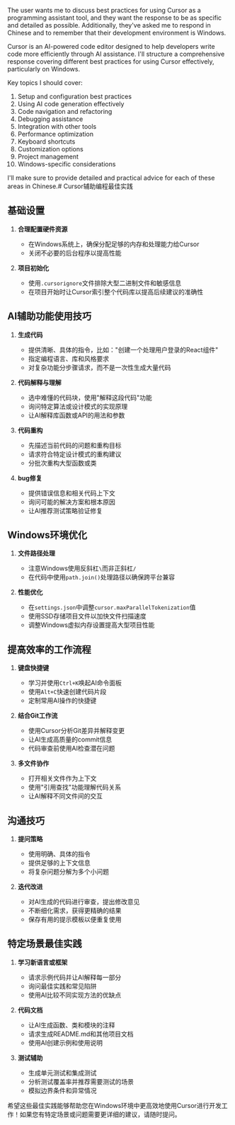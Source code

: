 <think>The user wants me to discuss best practices for using Cursor as a programming assistant tool, and they want the response to be as specific and detailed as possible. Additionally, they've asked me to respond in Chinese and to remember that their development environment is Windows.

Cursor is an AI-powered code editor designed to help developers write code more efficiently through AI assistance. I'll structure a comprehensive response covering different best practices for using Cursor effectively, particularly on Windows.

Key topics I should cover:
1. Setup and configuration best practices
2. Using AI code generation effectively
3. Code navigation and refactoring
4. Debugging assistance
5. Integration with other tools
6. Performance optimization
7. Keyboard shortcuts
8. Customization options
9. Project management
10. Windows-specific considerations

I'll make sure to provide detailed and practical advice for each of these areas in Chinese.</think># Cursor辅助编程最佳实践

## 基础设置

1. **合理配置硬件资源**
   - 在Windows系统上，确保分配足够的内存和处理能力给Cursor
   - 关闭不必要的后台程序以提高性能

2. **项目初始化**
   - 使用`.cursorignore`文件排除大型二进制文件和敏感信息
   - 在项目开始时让Cursor索引整个代码库以提高后续建议的准确性

## AI辅助功能使用技巧

1. **生成代码**
   - 提供清晰、具体的指令，比如："创建一个处理用户登录的React组件"
   - 指定编程语言、库和风格要求
   - 对复杂功能分步骤请求，而不是一次性生成大量代码

2. **代码解释与理解**
   - 选中难懂的代码块，使用"解释这段代码"功能
   - 询问特定算法或设计模式的实现原理
   - 让AI解释库函数或API的用法和参数

3. **代码重构**
   - 先描述当前代码的问题和重构目标
   - 请求符合特定设计模式的重构建议
   - 分批次重构大型函数或类

4. **bug修复**
   - 提供错误信息和相关代码上下文
   - 询问可能的解决方案和根本原因
   - 让AI推荐测试策略验证修复

## Windows环境优化

1. **文件路径处理**
   - 注意Windows使用反斜杠`\`而非正斜杠`/`
   - 在代码中使用`path.join()`处理路径以确保跨平台兼容

2. **性能优化**
   - 在`settings.json`中调整`cursor.maxParallelTokenization`值
   - 使用SSD存储项目文件以加快文件扫描速度
   - 调整Windows虚拟内存设置提高大型项目性能

## 提高效率的工作流程

1. **键盘快捷键**
   - 学习并使用`Ctrl+K`唤起AI命令面板
   - 使用`Alt+C`快速创建代码片段
   - 定制常用AI操作的快捷键

2. **结合Git工作流**
   - 使用Cursor分析Git差异并解释变更
   - 让AI生成高质量的commit信息
   - 代码审查前使用AI检查潜在问题

3. **多文件协作**
   - 打开相关文件作为上下文
   - 使用"引用查找"功能理解代码关系
   - 让AI解释不同文件间的交互

## 沟通技巧

1. **提问策略**
   - 使用明确、具体的指令
   - 提供足够的上下文信息
   - 将复杂问题分解为多个小问题

2. **迭代改进**
   - 对AI生成的代码进行审查，提出修改意见
   - 不断细化需求，获得更精确的结果
   - 保存有用的提示模板以便重复使用

## 特定场景最佳实践

1. **学习新语言或框架**
   - 请求示例代码并让AI解释每一部分
   - 询问最佳实践和常见陷阱
   - 使用AI比较不同实现方法的优缺点

2. **代码文档**
   - 让AI生成函数、类和模块的注释
   - 请求生成README.md和其他项目文档
   - 使用AI创建示例和使用说明

3. **测试辅助**
   - 生成单元测试和集成测试
   - 分析测试覆盖率并推荐需要测试的场景
   - 模拟边界条件和异常情况

希望这些最佳实践能够帮助您在Windows环境中更高效地使用Cursor进行开发工作！如果您有特定场景或问题需要更详细的建议，请随时提问。
